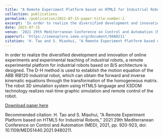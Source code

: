 ```yaml
---
title: "A Remote Experiment Platform based on HTML5 for Industrial Robots"
collection: publications
permalink: /publication/2021-07-15-paper-title-number-1
excerpt: 'In order to realize the diversified development and innovation of online experiments and experimental teaching of industrial robots, a remote experimental platform for industrial robots based on B/S architecture is designed. The D-H method is used to establish the motion equation of the ABB IRB120 industrial robot, which can obtain the forward and inverse kinematic equations through the transformation of the homogeneous matrix. The robot 3D simulation system using HTML5 language and X3DOM technology realizes real-time graphic simulation and remote control of the robot.'
date: 2021-07-15
venue: '2021 29th Mediterranean Conference on Control and Automation (MED)'
paperurl: 'https://ieeexplore.ieee.org/document/9480211'
citation: 'H. Tao and S. Miaohui, "A Remote Experiment Platform based on HTML5 for Industrial Robots," 2021 29th Mediterranean Conference on Control and Automation (MED), 2021, pp. 920-923, doi: 10.1109/MED51440.2021.9480211.'
---
```

In order to realize the diversified development and innovation of online experiments and experimental teaching of industrial robots, a remote experimental platform for industrial robots based on B/S architecture is designed. The D-H method is used to establish the motion equation of the ABB IRB120 industrial robot, which can obtain the forward and inverse kinematic equations through the transformation of the homogeneous matrix. The robot 3D simulation system using HTML5 language and X3DOM technology realizes real-time graphic simulation and remote control of the robot.

[Download paper here](https://ieeexplore.ieee.org/document/9480211)

Recommended citation: H. Tao and S. Miaohui, "A Remote Experiment Platform based on HTML5 for Industrial Robots," 2021 29th Mediterranean Conference on Control and Automation (MED), 2021, pp. 920-923, doi: 10.1109/MED51440.2021.9480211.